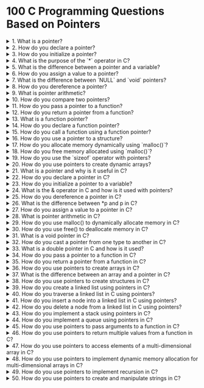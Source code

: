 # 100 C Programming Questions Based on Pointers

<details>
  <Summary>1. What is a pointer?</summary>
  
  - A pointer is a variable that stores the memory address of another variable as its value. A pointer variable points to a data type (like int ) of the same type, and is created with the * operator.

</details>

<details>
  <summary>2. How do you declare a pointer?</summary>
  
  - The pointer in c language can be declared using * (asterisk symbol). It is also known as indirection pointer used to dereference a pointer.
</details>

<details>
  <summary>3. How do you initialize a pointer?</summary>
  
  - You need to initialize a pointer by assigning it a valid address. This is normally done via the address-of operator ( & ). The address-of operator ( & ) operates on a variable, and returns the address of the variable. For example, if number is an int variable, &number returns the address of the variable number .
</details>

<details>
  <summary>4. What is the purpose of the `*` operator in C?</summary>
  
  -
</details>

<details>
  <summary>5. What is the difference between a pointer and a variable?</summary>
  
  - A pointer variable (or pointer in short) is basically the same as the other variables, which can store a piece of data. Unlike normal variable which stores a value (such as an int, a double, a char), a pointer stores a memory address. Pointers must be declared before they can be used, just like a normal variable.
</details>

<details>
  <summary>6. How do you assign a value to a pointer?</summary>
  
  - To assign an address of a variable into a pointer, you need to use the address-of operator & (e.g., pNumber = &number ). On the other hand, referencing and dereferencing are done on the references implicitly.
</details>

<details>
  <summary>7. What is the difference between `NULL` and `void` pointers?</summary>
  
  - The null pointer is basically used in a program to assign the value 0 to a pointer variable of any data type. The void pointer, on the other hand, has no value assigned to it and we use it to store the addresses of other variables in the program- irrespective of their data types.
</details>

<details>
  <summary>8. How do you dereference a pointer?</summary>
  
  - The unary operator * is used to declare a pointer and the unary operator & is used to dereference the pointer.. In both cases, the operator is “unary” because it acts upon a single operand to produce a new value
</details>

<details>
  <summary>9. What is pointer arithmetic?</summary>
  
  - Pointer arithmetic provides the programmer with a single way of dealing with different types: adding and subtracting the number of elements required instead of the actual offset in bytes.
</details>

<details>
  <summary>10. How do you compare two pointers?</summary>
  
  - We can compare pointers if they are pointing to the same array. Relational pointers can be used to compare two pointers. Pointers can’t be multiplied or divided.

  ```C
  #include <stdio.h>
  int main()
  {
    int *p2;
    int *p1;
    p2 = (int *)300;
    p1 = (int *)200;
    if(p1 > p2) 
    {
      printf("P1 is greater than p2");
    }
    else 
    {
      printf("P2 is greater than p1");
    }
   return(0);
  }
  ```
</details>

<details>
  <summary>11. How do you pass a pointer to a function?</summary>
  
  - C programming allows passing a pointer to a function. To do so, simply declare the function parameter as a pointer type.

Following is a simple example where we pass an unsigned long pointer to a function and change the value inside the function which reflects back in the calling function −

```C
#include <stdio.h>
#include <time.h>
 
void getSeconds(unsigned long *par);

int main () 
{

   unsigned long sec;
   getSeconds( &sec );

   /* print the actual value */
   printf("Number of seconds: %ld\n", sec );

   return 0;
}

void getSeconds(unsigned long *par)
{
   /* get the current number of seconds */
   *par = time( NULL );
   return;
}
```
</details>

<details>
  <summary>12. How do you return a pointer from a function?</summary>
  
  - Pointers in C programming language is a variable which is used to store the memory address of another variable. We can pass pointers to the function as well as return pointer from a function. But it is not recommended to return the address of a local variable outside the function as it goes out of scope after function returns

  ```C
  // C program to illustrate the concept of
  // returning pointer from a function
  #include <stdio.h>

  // Function that returns pointer
  int* fun()
  {
	// Declare a static integer
	static int A = 10;
	return (&A);
  }

  // Driver Code
  int main()
  {
	// Declare a pointer
	int* p;

	// Function call
	p = fun();

	// Print Address
	printf("%p\n", p);

	// Print value at the above address
	printf("%d\n", *p);
	return 0;
  }
```
</details>

<details>
  <summary>13. What is a function pointer?</summary>
  
  -
</details>

<details>
  <summary>14. How do you declare a function pointer?</summary>
  
  -
</details>

<details>
  <summary>15. How do you call a function using a function pointer?</summary>
  
  -
</details>

<details>
  <summary>16. How do you use a pointer to a structure?</summary>
  
  -
</details>

<details>
  <summary>17. How do you allocate memory dynamically using `malloc()`?</summary>
  
  -
</details>

<details>
  <summary>18. How do you free memory allocated using `malloc()`?</summary>
  
  -
</details>

<details>
  <summary>19. How do you use the `sizeof` operator with pointers?</summary>
  
  -
</details>

<details>
  <summary>20. How do you use pointers to create dynamic arrays?</summary>
  
  -
</details>

<details>
  <summary>21. What is a pointer and why is it useful in C?</summary>
  
  -
</details>

<details>
  <summary>22. How do you declare a pointer in C?</summary>
  
  -
</details>

<details>
  <summary>23. How do you initialize a pointer to a variable?</summary>
  
  -
</details>

<details>
  <summary>24. What is the & operator in C and how is it used with pointers?</summary>
  
  -
</details>

<details>
  <summary>25. How do you dereference a pointer in C?</summary>
  
  -
</details>

<details>
  <summary>26. What is the difference between *p and p in C?</summary>
  
  -
</details>

<details>
  <summary>27. How do you assign a value to a pointer in C?</summary>
  
  -
</details>

<details>
  <summary>28. What is pointer arithmetic in C?</summary>
  
  -
</details>

<details>
  <summary>29. How do you use malloc() to dynamically allocate memory in C?</summary>
  
  -
</details>

<details>
  <summary>30. How do you use free() to deallocate memory in C?</summary>
  
  -
</details>

<details>
  <summary>31. What is a void pointer in C?</summary>
  
  -
</details>

<details>
  <summary>32. How do you cast a pointer from one type to another in C?</summary>
  
  -
</details>

<details>
  <summary>33. What is a double pointer in C and how is it used?</summary>
  
  -
</details>

<details>
  <summary>34. How do you pass a pointer to a function in C?</summary>
  
  -
</details>

<details>
  <summary>35. How do you return a pointer from a function in C?</summary>
  
  -
</details>

<details>
  <summary>36. How do you use pointers to create arrays in C?</summary>
  
  -
</details>

<details>
  <summary>37. What is the difference between an array and a pointer in C?</summary>
  
  -
</details>

<details>
  <summary>38. How do you use pointers to create structures in C?</summary>
  
  -
</details>

<details>
  <summary>39. How do you create a linked list using pointers in C?</summary>
  
  -
</details>

<details>
  <summary>40. How do you traverse a linked list in C using pointers?</summary>
  
  -
</details>

<details>
  <summary>41. How do you insert a node into a linked list in C using pointers?</summary>
  
  -
</details>

<details>
  <summary>42. How do you delete a node from a linked list in C using pointers?</summary>
  
  -
</details>

<details>
  <summary>43. How do you implement a stack using pointers in C?</summary>
  
  -
</details>

<details>
  <summary>44. How do you implement a queue using pointers in C?</summary>
  
  -
</details>

<details>
  <summary>45. How do you use pointers to pass arguments to a function in C?</summary>
  
  -
</details>

<details>
  <summary>46. How do you use pointers to return multiple values from a function in C?</summary>
  
  -
</details>

<details>
  <summary>47. How do you use pointers to access elements of a multi-dimensional array in C?</summary>
  
  -
</details>

<details>
  <summary>48. How do you use pointers to implement dynamic memory allocation for multi-dimensional arrays in C?</summary>
  
  -
</details>

<details>
  <summary>49. How do you use pointers to implement recursion in C?</summary>
  
  -
</details>

<details>
  <summary>50. How do you use pointers to create and manipulate strings in C?</summary>
  
  -
</details>
